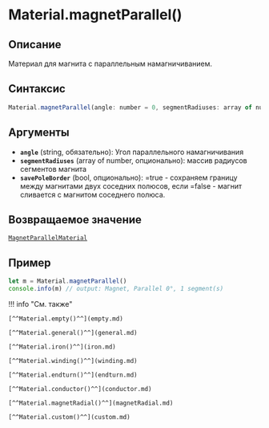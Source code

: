 # Material.magnetParallel()

## Описание
Материал для магнита с параллельным намагничиванием.

## Синтаксис
```javascript
Material.magnetParallel(angle: number = 0, segmentRadiuses: array of number = [], savePoleBorder: bool = true) : MagnetParallelMaterial
``` 

## Аргументы
- **`angle`** (string, обязательно): Угол параллельного намагничивания
- **`segmentRadiuses`** (array of number, опционально): массив радиусов сегментов магнита
- **`savePoleBorder`** (bool, опционально): =true - сохраняем границу между магнитами двух соседних полюсов, если =false - магнит сливается с магнитом соседнего полюса.

## Возвращаемое значение
[`MagnetParallelMaterial`](./../../../types/materials/MagnetParallelMaterial/index.md)

## Пример
``` javascript linenums="1"
let m = Material.magnetParallel()
console.info(m) // output: Magnet, Parallel 0°, 1 segment(s)
``` 

!!! info "См. также"


    [^^Material.empty()^^](empty.md)

    [^^Material.general()^^](general.md)

    [^^Material.iron()^^](iron.md)

    [^^Material.winding()^^](winding.md)

    [^^Material.endturn()^^](endturn.md)

    [^^Material.conductor()^^](conductor.md)

    [^^Material.magnetRadial()^^](magnetRadial.md)
    
    [^^Material.custom()^^](custom.md)
